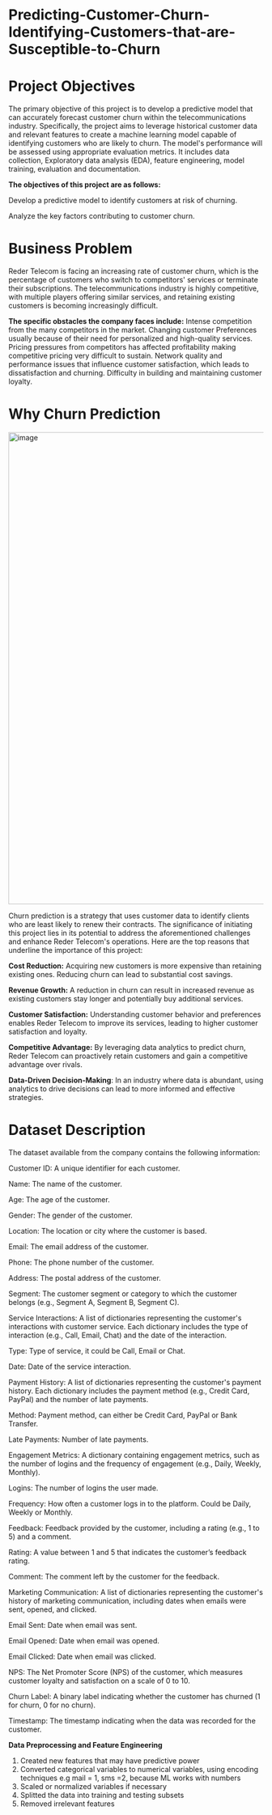 # Predicting-Customer-Churn-Identifying-Customers-that-are-Susceptible-to-Churn
# Project Objectives
The primary objective of this project is to develop a predictive model that can accurately forecast customer churn within the telecommunications industry. Specifically, the project aims to leverage historical customer data and relevant features to create a machine learning model capable of identifying customers who are likely to churn. The model's performance will be assessed using appropriate evaluation metrics. It includes data collection, Exploratory data analysis (EDA), feature engineering, model training, evaluation and documentation.

**The objectives of this project are as follows:**

Develop a predictive model to identify customers at risk of churning.

Analyze the key factors contributing to customer churn.

# Business Problem
Reder Telecom is facing an increasing rate of customer churn, which is the percentage of customers who switch to competitors' services or terminate their subscriptions. The telecommunications industry is highly competitive, with multiple players offering similar services, and retaining existing customers is becoming increasingly difficult. 

**The specific obstacles the company faces include:** 
Intense competition from the many competitors in the market.
Changing customer Preferences usually because of their need for personalized and high-quality services.
Pricing pressures from competitors has affected profitability making competitive pricing very difficult to sustain.
Network quality and performance issues that influence customer satisfaction, which leads to dissatisfaction and churning.
Difficulty in building  and maintaining customer loyalty.
# Why Churn Prediction
<img width="933" alt="image" src="https://github.com/user-attachments/assets/3c20c443-3885-4891-b653-70ad0bd83997" />


Churn prediction is a strategy that uses customer data to identify clients who are least likely to renew their contracts. The significance of initiating this project lies in its potential to address the aforementioned challenges and enhance Reder Telecom's operations. Here are the top reasons that underline the importance of this project:

**Cost Reduction:** Acquiring new customers is more expensive than retaining existing ones. Reducing churn can lead to substantial cost savings.

**Revenue Growth:** A reduction in churn can result in increased revenue as existing customers stay longer and potentially buy additional services.

**Customer Satisfaction:** Understanding customer behavior and preferences enables Reder Telecom to improve its services, leading to higher customer satisfaction and loyalty.

**Competitive Advantage:** By leveraging data analytics to predict churn, Reder Telecom can proactively retain customers and gain a competitive advantage over rivals.

**Data-Driven Decision-Making**: In an industry where data is abundant, using analytics to drive decisions can lead to more informed and effective strategies.

# Dataset Description
The dataset available from the company contains the following information:

Customer ID: A unique identifier for each customer.

Name: The name of the customer.

Age: The age of the customer.

Gender: The gender of the customer.

Location: The location or city where the customer is based.

Email: The email address of the customer.

Phone: The phone number of the customer.

Address: The postal address of the customer.

Segment: The customer segment or category to which the customer belongs (e.g., Segment A, Segment B, Segment C).

Service Interactions: A list of dictionaries representing the customer's interactions with customer service. Each dictionary includes the type of interaction (e.g., Call, Email, Chat) and the date of the interaction.

Type: Type of service, it could be Call, Email or Chat.

Date: Date of the service interaction.

Payment History: A list of dictionaries representing the customer's payment history. Each dictionary includes the payment method (e.g., Credit Card, PayPal) and the number of late payments.

Method: Payment method, can either be Credit Card, PayPal or Bank Transfer.

Late Payments: Number of late payments.

Engagement Metrics: A dictionary containing engagement metrics, such as the number of logins and the frequency of engagement (e.g., Daily, Weekly, Monthly).

Logins: The number of logins the user made.

Frequency: How often a customer logs in to the platform. Could be Daily, Weekly or Monthly.

Feedback: Feedback provided by the customer, including a rating (e.g., 1 to 5) and a comment.

Rating: A value between 1 and 5 that indicates the customer’s feedback rating.

Comment: The comment left by the customer for the feedback.

Marketing Communication: A list of dictionaries representing the customer's history of marketing communication, including dates when emails were sent, opened, and clicked.

Email Sent: Date when email was sent.

Email Opened: Date when email was opened.

Email Clicked: Date when email was clicked.

NPS: The Net Promoter Score (NPS) of the customer, which measures customer loyalty and satisfaction on a scale of 0 to 10.

Churn Label: A binary label indicating whether the customer has churned (1 for churn, 0 for no churn).

Timestamp: The timestamp indicating when the data was recorded for the customer.


**Data Preprocessing and Feature Engineering**

1. Created new features that may have predictive power
2. Converted categorical variables to numerical variables, using encoding techniques e.g mail = 1, sms =2, because ML works with numbers
3. Scaled or normalized variables if necessary
4. Splitted the data into training and testing subsets
5. Removed irrelevant features
